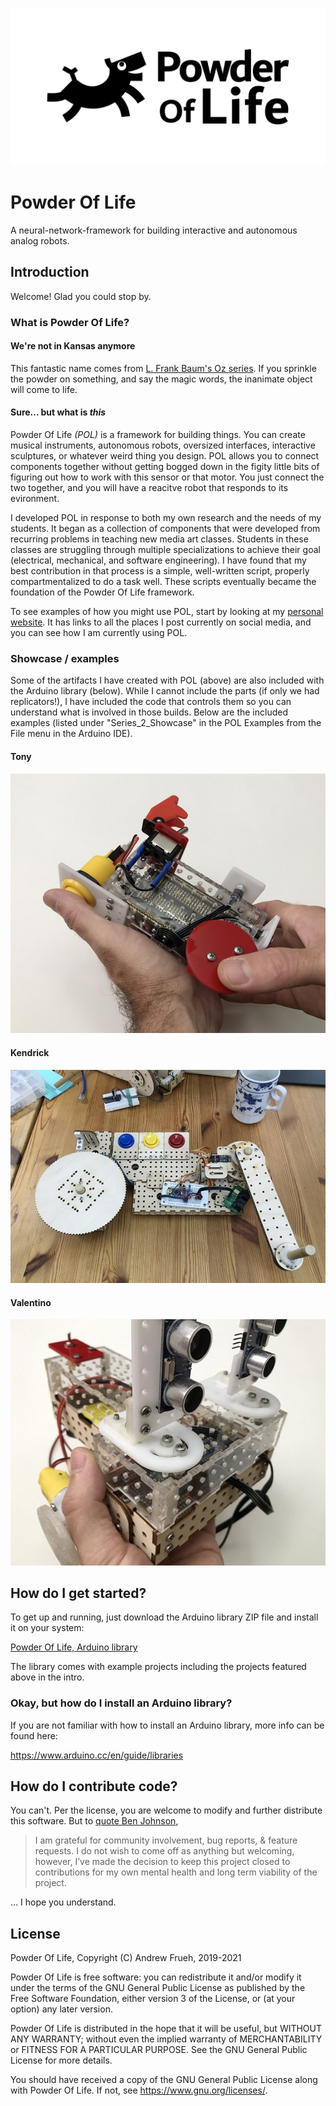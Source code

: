 ![Powder Of Life logo](Documentation/Git_repo_card_PowderOfLife.png)

# Powder Of Life

A neural-network-framework for building interactive and autonomous analog robots.

## Introduction

Welcome! Glad you could stop by.

### What is Powder Of Life?

#### We're not in Kansas anymore

This fantastic name comes from <a href="https://en.wikipedia.org/wiki/The_Marvelous_Land_of_Oz" target="_blank">L. Frank Baum's Oz series</a>. If you sprinkle the powder on something, and say the magic words, the inanimate object will come to life. 

#### Sure... but what is *this*

Powder Of Life *(POL)* is a framework for building things. You can create musical instruments, autonomous robots, oversized interfaces, interactive sculptures, or whatever weird thing you design. POL allows you to connect components together without getting bogged down in the figity little bits of figuring out how to work with this sensor or that motor. You just connect the two together, and you will have a reacitve robot that responds to its evironment. 

I developed POL in response to both my own research and the needs of my students. It began as a collection of components that were developed from recurring problems in teaching new media art classes. Students in these classes are struggling through multiple specializations to achieve their goal (electrical, mechanical, and software engineering). I have found that my best contribution in that process is a simple, well-written script, properly compartmentalized to do a task well. These scripts eventually became the foundation of the Powder Of Life framework.

To see examples of how you might use POL, start by looking at my [personal website](https://andrewfrueh.com). It has links to all the places I post currently on social media, and you can see how I am currently using POL.

### Showcase / examples

Some of the artifacts I have created with POL (above) are also included with the Arduino library (below). While I cannot include the parts (if only we had replicators!), I have included the code that controls them so you can understand what is involved in those builds. Below are the included examples (listed under "Series_2_Showcase" in the POL Examples from the File menu in the Arduino IDE).

#### Tony

![Tony - made with Powder Of Life](Documentation/IMG_0177_edit.jpg)

#### Kendrick

![Kendrick - made with Powder Of Life](Documentation/IMG_0192_edit.jpg)

#### Valentino

![Valentino - made with Powder Of Life](Documentation/IMG_0167_edit.jpg)

## How do I get started?

To get up and running, just download the Arduino library ZIP file and install it on your system:

[Powder Of Life, Arduino library](Arduino/PowderOfLife.zip)

The library comes with example projects including the projects featured above in the intro.

### Okay, but how do I install an Arduino library?

If you are not familiar with how to install an Arduino library, more info can be found here:

https://www.arduino.cc/en/guide/libraries

## How do I contribute code?

You can't. Per the license, you are welcome to modify and further distribute this software. But to [quote Ben Johnson](https://changelog.com/news/open-source-but-closed-to-contributions-jGyl), 

>I am grateful for community involvement, bug reports, & feature requests. I do not wish to come off as anything but welcoming, however, I’ve made the decision to keep this project closed to contributions for my own mental health and long term viability of the project.

... I hope you understand.

## License

Powder Of Life, Copyright (C) Andrew Frueh, 2019-2021

Powder Of Life is free software: you can redistribute it and/or modify it under the terms of the
GNU General Public License as published by the Free Software Foundation, either version 3 of the
License, or (at your option) any later version.

Powder Of Life is distributed in the hope that it will be useful, but WITHOUT ANY WARRANTY;
without even the implied warranty of MERCHANTABILITY or FITNESS FOR A PARTICULAR PURPOSE.
See the GNU General Public License for more details.

You should have received a copy of the GNU General Public License along with Powder Of Life.
If not, see <https://www.gnu.org/licenses/>.

